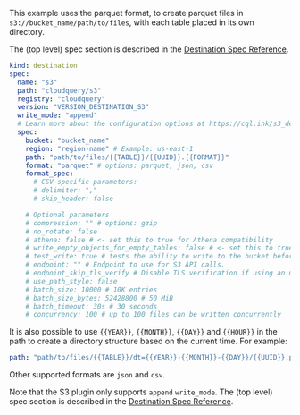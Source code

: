 This example uses the parquet format, to create parquet files in `s3://bucket_name/path/to/files`, with each table placed in its own directory.

The (top level) spec section is described in the [Destination Spec Reference](/docs/reference/destination-spec).

```yaml copy
kind: destination
spec:
  name: "s3"
  path: "cloudquery/s3"
  registry: "cloudquery"
  version: "VERSION_DESTINATION_S3"
  write_mode: "append"
  # Learn more about the configuration options at https://cql.ink/s3_destination
  spec:
    bucket: "bucket_name"
    region: "region-name" # Example: us-east-1
    path: "path/to/files/{{TABLE}}/{{UUID}}.{{FORMAT}}"
    format: "parquet" # options: parquet, json, csv
    format_spec:
      # CSV-specific parameters:
      # delimiter: ","
      # skip_header: false

    # Optional parameters
    # compression: "" # options: gzip
    # no_rotate: false
    # athena: false # <- set this to true for Athena compatibility
    # write_empty_objects_for_empty_tables: false # <- set this to true if using with the CloudQuery Compliance policies
    # test_write: true # tests the ability to write to the bucket before processing the data
    # endpoint: "" # Endpoint to use for S3 API calls.
    # endpoint_skip_tls_verify # Disable TLS verification if using an untrusted certificate
    # use_path_style: false
    # batch_size: 10000 # 10K entries
    # batch_size_bytes: 52428800 # 50 MiB
    # batch_timeout: 30s # 30 seconds
    # concurrency: 100 # up to 100 files can be written concurrently
```

It is also possible to use `{{YEAR}}`, `{{MONTH}}`, `{{DAY}}` and `{{HOUR}}` in the path to create a directory structure based on the current time. For example:

```yaml
path: "path/to/files/{{TABLE}}/dt={{YEAR}}-{{MONTH}}-{{DAY}}/{{UUID}}.parquet"
```

Other supported formats are `json` and `csv`.

Note that the S3 plugin only supports `append` `write_mode`. The (top level) spec section is described in the [Destination Spec Reference](/docs/reference/destination-spec).
